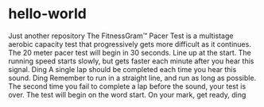 # hello-world
Just another repository
The FitnessGram™ Pacer Test is a multistage aerobic capacity test that progressively gets more difficult as it continues. The 20 meter pacer test will begin in 30 seconds. Line up at the start. The running speed starts slowly, but gets faster each minute after you hear this signal. Ding  A single lap should be completed each time you hear this sound. Ding  Remember to run in a straight line, and run as long as possible. The second time you fail to complete a lap before the sound, your test is over. The test will begin on the word start. On your mark, get ready, ding
